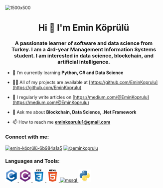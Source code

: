 
![1500x500](https://github.com/user-attachments/assets/114ebcd8-82ce-4948-8249-0aed918fefe2)

<h1 align="center">Hi 👋 I'm Emin Köprülü</h1>
<h3 align="center">A passionate learner of software and data science from Turkey. I am a 4rd-year Management Information Systems student. I am interested in data science, blockchain, and artificial intelligence.</h3>

- 🌱 I’m currently learning **Python, C# and Data Science**

- 👨‍💻 All of my projects are available at [https://github.com/EminKoprulu](https://github.com/EminKoprulu)

- 📝 I regularly write articles on [https://medium.com/@EminKoprulu](https://medium.com/@EminKoprulu)

- 💬 Ask me about **Blockchain, Data Science, .Net Framework**

- 📫 How to reach me **eminkoprulu1@gmail.com**

<h3 align="left">Connect with me:</h3>
<p align="left">
<a href="https://linkedin.com/in/emin-köprülü-6b984a1a5" target="blank"><img align="center" src="https://raw.githubusercontent.com/rahuldkjain/github-profile-readme-generator/master/src/images/icons/Social/linked-in-alt.svg" alt="emin-köprülü-6b984a1a5" height="30" width="40" /></a>
<a href="https://medium.com/@eminkoprulu" target="blank"><img align="center" src="https://raw.githubusercontent.com/rahuldkjain/github-profile-readme-generator/master/src/images/icons/Social/medium.svg" alt="@eminkoprulu" height="30" width="40" /></a>
</p>

<h3 align="left">Languages and Tools:</h3>
<p align="left"> <a href="https://www.cprogramming.com/" target="_blank" rel="noreferrer"> <img src="https://raw.githubusercontent.com/devicons/devicon/master/icons/c/c-original.svg" alt="c" width="40" height="40"/> </a> <a href="https://www.w3schools.com/cs/" target="_blank" rel="noreferrer"> <img src="https://raw.githubusercontent.com/devicons/devicon/master/icons/csharp/csharp-original.svg" alt="csharp" width="40" height="40"/> </a> <a href="https://www.w3schools.com/css/" target="_blank" rel="noreferrer"> <img src="https://raw.githubusercontent.com/devicons/devicon/master/icons/css3/css3-original-wordmark.svg" alt="css3" width="40" height="40"/> </a> <a href="https://www.w3.org/html/" target="_blank" rel="noreferrer"> <img src="https://raw.githubusercontent.com/devicons/devicon/master/icons/html5/html5-original-wordmark.svg" alt="html5" width="40" height="40"/> </a> <a href="https://www.microsoft.com/en-us/sql-server" target="_blank" rel="noreferrer"> <img src="https://www.svgrepo.com/show/303229/microsoft-sql-server-logo.svg" alt="mssql" width="40" height="40"/> </a> <a href="https://www.python.org" target="_blank" rel="noreferrer"> <img src="https://raw.githubusercontent.com/devicons/devicon/master/icons/python/python-original.svg" alt="python" width="40" height="40"/> </a> 
